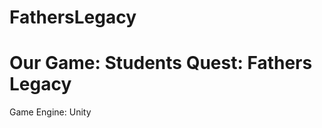 FathersLegacy
=============

Our Game: Students Quest: Fathers Legacy
=============

Game Engine: Unity
